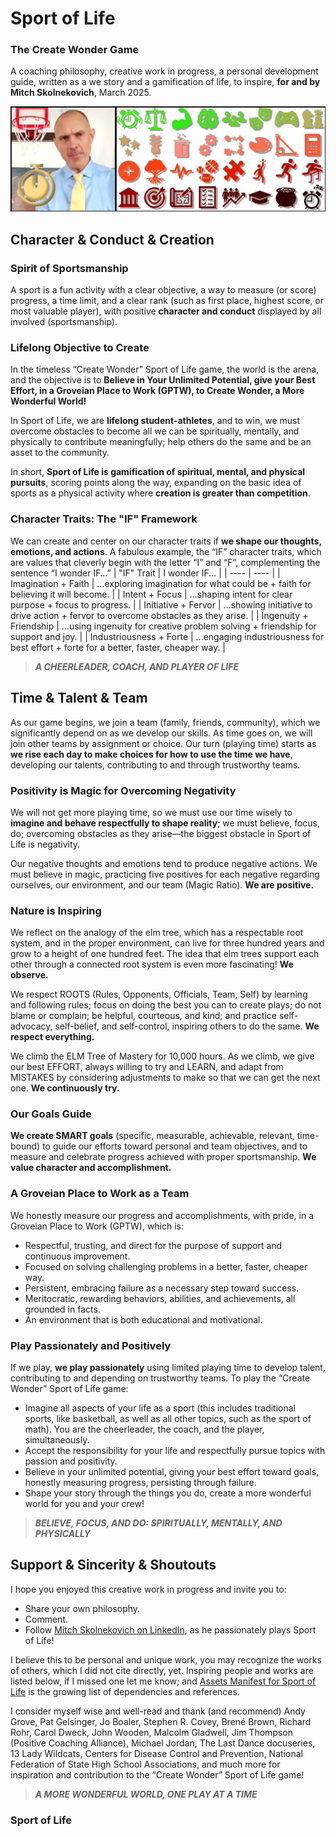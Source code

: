   
  
# Sport of Life
### The Create Wonder Game  
A coaching philosophy, creative work in progress, a personal development guide, written as a we story and a gamification of life, to inspire, **for and by Mitch Skolnekovich**, March 2025.

![image of coach mith with simple, inspirational icons](assets/sport_of_life_icons_skolnekovich_photo.jpg)

## Character & Conduct & Creation
### Spirit of Sportsmanship
A sport is a fun activity with a clear objective, a way to measure (or score) progress, a time limit, and a clear rank (such as first place, highest score, or most valuable player), with positive **character and conduct** displayed by all involved (sportsmanship).

### Lifelong Objective to Create
In the timeless “Create Wonder” Sport of Life game, the world is the arena, and the objective is to **Believe in Your Unlimited Potential, give your Best Effort, in a Groveian Place to Work (GPTW), to Create Wonder, a More Wonderful World!**

In Sport of Life, we are **lifelong student-athletes**, and to win, we must overcome obstacles to become all we can be spiritually, mentally, and physically to contribute meaningfully; help others do the same and be an asset to the community.

In short, **Sport of Life is gamification of spiritual, mental, and physical pursuits**, scoring points along the way, expanding on the basic idea of sports as a physical activity where **creation is greater than competition**.

### Character Traits: The "IF" Framework
We can create and center on our character traits if **we shape our thoughts, emotions, and actions**.
A fabulous example, the “IF” character traits, which are values that cleverly begin with the letter “I” and “F”, complementing the sentence “I wonder IF…”
| "IF" Trait | I wonder IF... |
| ---- | ---- |
| Imagination + Faith | ...exploring imagination for what could be + faith for believing it will become. |
| Intent + Focus | ...shaping intent for clear purpose + focus to progress. |
| Initiative + Fervor | ...showing initiative to drive action + fervor to overcome obstacles as they arise. |
| Ingenuity + Friendship | ...using ingenuity for creative problem solving + friendship for support and joy. |
| Industriousness + Forte | ...engaging industriousness for best effort + forte for a better, faster, cheaper way. |


> ***A CHEERLEADER, COACH, AND PLAYER OF LIFE***  


## Time & Talent & Team
As our game begins, we join a team (family, friends, community), which we significantly depend on as we develop our skills. As time goes on, we will join other teams by assignment or choice. Our turn (playing time) starts as **we rise each day to make choices for how to use the time we have**, developing our talents, contributing to and through trustworthy teams.

### Positivity is Magic for Overcoming Negativity
We will not get more playing time, so we must use our time wisely to **imagine and behave respectfully to shape reality**; we must believe, focus, do; overcoming obstacles as they arise—the biggest obstacle in Sport of Life is negativity.

Our negative thoughts and emotions tend to produce negative actions. We must believe in magic, practicing five positives for each negative regarding ourselves, our environment, and our team (Magic Ratio). **We are positive.**

### Nature is Inspiring
We reflect on the analogy of the elm tree, which has a respectable root system, and in the proper environment, can live for three hundred years and grow to a height of one hundred feet. The idea that elm trees support each other through a connected root system is even more fascinating! **We observe.**

We respect ROOTS (Rules, Opponents, Officials, Team, Self) by learning and following rules; focus on doing the best you can to create plays; do not blame or complain; be helpful, courteous, and kind; and practice self-advocacy, self-belief, and self-control, inspiring others to do the same. **We respect everything.**

We climb the ELM Tree of Mastery for 10,000 hours. As we climb, we give our best EFFORT, always willing to try and LEARN, and adapt from MISTAKES by considering adjustments to make so that we can get the next one. **We continuously try.**

### Our Goals Guide
**We create SMART goals** (specific, measurable, achievable, relevant, time-bound) to guide our efforts toward personal and team objectives, and to measure and celebrate progress achieved with proper sportsmanship. **We value character and accomplishment.**

### A Groveian Place to Work as a Team
We honestly measure our progress and accomplishments, with pride, in a Groveian Place to Work (GPTW), which is:
+ Respectful, trusting, and direct for the purpose of support and continuous improvement.
+ Focused on solving challenging problems in a better, faster, cheaper way.
+ Persistent, embracing failure as a necessary step toward success.
+ Meritocratic, rewarding behaviors, abilities, and achievements, all grounded in facts.
+ An environment that is both educational and motivational.

### Play Passionately and Positively
If we play, **we play passionately** using limited playing time to develop talent, contributing to and depending on trustworthy teams. To play the “Create Wonder” Sport of Life game:
+ Imagine all aspects of your life as a sport (this includes traditional sports, like basketball, as well as all other topics, such as the sport of math). You are the cheerleader, the coach, and the player, simultaneously.
+ Accept the responsibility for your life and respectfully pursue topics with passion and positivity.
+ Believe in your unlimited potential, giving your best effort toward goals, honestly measuring progress, persisting through failure.
+ Shape your story through the things you do, create a more wonderful world for you and your crew!


> ***BELIEVE, FOCUS, AND DO: SPIRITUALLY, MENTALLY, AND PHYSICALLY***  


## Support & Sincerity & Shoutouts
I hope you enjoyed this creative work in progress and invite you to:
+ Share your own philosophy.
+ Comment.
+ Follow [Mitch Skolnekovich on LinkedIn](https://www.linkedin.com/in/mitchskolnekovich/), as he passionately plays Sport of Life!

I believe this to be personal and unique work, you may recognize the works of others, which I did not cite directly, yet.
Inspiring people and works are listed below, if I missed one let me know; and [Assets Manifest for Sport of Life](assets/assets_manifest.md) is the growing list of dependencies and references.

I consider myself wise and well-read and thank (and recommend) Andy Grove, Pat Gelsinger, Jo Boaler, Stephen R. Covey, Brené Brown, Richard Rohr, Carol Dweck, John Wooden, Malcolm Gladwell, Jim Thompson (Positive Coaching Alliance), Michael Jordan, The Last Dance docuseries, 13 Lady Wildcats, Centers for Disease Control and Prevention, National Federation of State High School Associations, and much more for inspiration and contribution to the “Create Wonder” Sport of Life game!


> ***A MORE WONDERFUL WORLD, ONE PLAY AT A TIME***  


### Sport of Life
